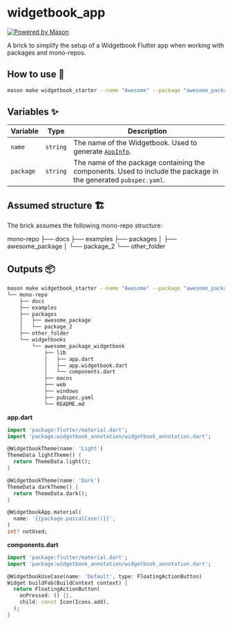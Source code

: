 # widgetbook_app

[![Powered by Mason](https://img.shields.io/endpoint?url=https%3A%2F%2Ftinyurl.com%2Fmason-badge)](https://github.com/felangel/mason)

A brick to simplify the setup of a Widgetbook Flutter app when working with packages and mono-repos.

## How to use 🚀

```bash
mason make widgetbook_starter --name "Awesome" --package "awesome_package"
```

## Variables ✨

| Variable  | Type       | Description            |
| --------- | ---------- | ---------------------- |
| `name`    | `string`   | The name of the Widgetbook. Used to generate [`AppInfo`](https://docs.widgetbook.io/widgetbook/properties#appinfo). |
| `package` | `string`   | The name of the package containing the components. Used to include the package in the generated `pubspec.yaml`. |

## Assumed structure 🏗

The brick assumes the following mono-repo structure:

mono-repo
├── docs
├── examples
├── packages
│   ├── awesome_package
│   └── package_2
└── other_folder

## Outputs 📦

```bash
mason make widgetbook_starter --name "Awesome" --package "awesome_package"
└── mono-repo
    ├── docs
    ├── examples
    ├── packages
    │   ├── awesome_package
    │   └── package_2
    ├── other_folder
    └── widgetbooks
        └── awesome_package_widgetbook
            ├── lib
            │   ├── app.dart
            │   ├── app.widgetbook.dart 
            │   └── components.dart
            ├── macos
            ├── web
            ├── windows
            ├── pubspec.yaml
            └── README.md
```

__app.dart__

```dart
import 'package:flutter/material.dart';
import 'package:widgetbook_annotation/widgetbook_annotation.dart';

@WidgetbookTheme(name: 'Light')
ThemeData lightTheme() {
  return ThemeData.light();
}

@WidgetbookTheme(name: 'Dark')
ThemeData darkTheme() {
  return ThemeData.dark();
}

@WidgetbookApp.material(
  name: '{{package.pascalCase()}}',
)
int? notUsed;
```

__components.dart__

```dart
import 'package:flutter/material.dart';
import 'package:widgetbook_annotation/widgetbook_annotation.dart';

@WidgetbookUseCase(name: 'Default', type: FloatingActionButton)
Widget buildFab(BuildContext context) {
  return FloatingActionButton(
    onPressed: () {},
    child: const Icon(Icons.add),
  );
}
```
